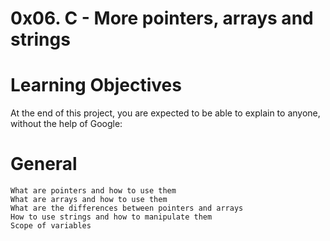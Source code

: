 # 0x06. C - More pointers, arrays and strings

# Learning Objectives

At the end of this project, you are expected to be able to explain to anyone, without the help of Google:

# General
    What are pointers and how to use them
    What are arrays and how to use them
    What are the differences between pointers and arrays
    How to use strings and how to manipulate them
    Scope of variables

